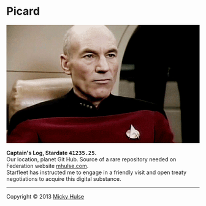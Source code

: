 # Picard

[![ScreenShot](picard.gif)](http://www.youtube.com/watch?v=-ZxHAZChcYU)

**Captain's Log, Stardate <kbd>41235.25</kbd>.**  
Our location, planet Git Hub. Source of a rare repository needed on Federation website [mhulse.com](http://mhulse.com).  
Starfleet has instructed me to engage in a friendly visit and open treaty negotiations to acquire this digital substance.

---

Copyright &copy; 2013 [Micky Hulse](http://mhulse.com)
